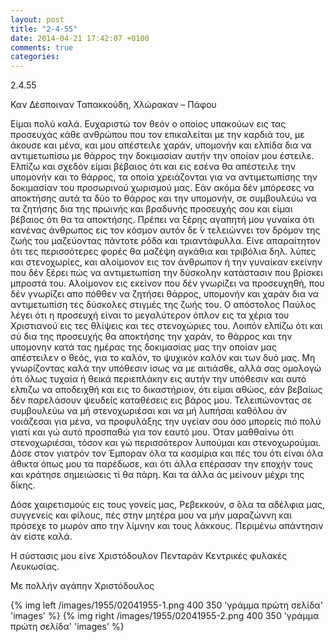 ```yaml
---
layout: post
title: "2-4-55"
date: 2014-04-21 17:42:07 +0100
comments: true
categories: 
---
```


2.4.55

Καν Δέσποιναν Ταπακκούδη, Χλώρακαν – Πάφου

Είμαι πολύ καλά. Ευχαριστώ τον θεόν ο οποίος υπακούων εις τας προσευχάς κάθε ανθρώπου που τον επικαλείται με την καρδιά του, με άκουσε και μένα, και μου απέστειλε χαράν, υπομονήν και ελπίδα δια να αντιμετωπίσω με θάρρος την δοκιμασίαν αυτήν την οποίαν μου έστειλε. Ελπίζω και σχεδόν είμαι βέβαιος ότι και εις εσένα θα απέστειλε την υπομονήν και το θάρρος, τα οποία χρειάζονται για να αντιμετωπίσης την δοκιμασίαν του προσωρινού χωρισμού μας. Εάν ακόμα δέν μπόρεσες να αποκτήσης αυτά τα δύο το θάρρος και την υπομονήν, σε συμβουλεύω να τα ζητήσης δια της πρωινής και βραδυνής προσευχής σου και είμαι βέβαιος ότι θα τα αποκτήσης. Πρέπει να ξέρης αγαπητή μου γυναίκα ότι κανένας άνθρωπος εις τον κόσμον αυτόν δε ́ν τελειώννει τον δρόμον της ζωής του μαζεύοντας πάντοτε ρόδα και τριαντάφυλλα. Είνε απαραίτητον ότι τες περισσότερες φορές θα μαζέψη αγκάθια και τριβόλια δηλ. λύπες και στενοχωρίες, και αλοίμονον εις τον άνθρωπον ή την γυναίκαν εκείνην που δέν ξέρει πώς να αντιμετωπίση την δύσκολην κατάστασιν που βρίσκει μπροστά του. Αλοίμονον εις εκείνον που δέν γνωρίζει να προσευχηθή, που δέν γνωρίζει απο πόθθεν να ζητήσει θάρρος, υπομονήν και χαράν δια να αντιμετωπίση τες δύσκολες στιγμές της ζωής του. Ο απόστολος Παύλος λέγει ότι η προσευχή είναι το μεγαλύτερον όπλον εις τα χέρια του Χριστιανού εις τες θλίψεις και τες στενοχώριες του. Λοιπόν ελπίζω ότι και σύ δια της προσευχής θα αποκτήσης την χαράν, το θάρρος και την υπομονην κατά τας ημέρας της δοκιμασίας μας την οποίαν μας απέστειλεν ο θεός, για το καλόν, το ψυχικόν καλόν και των δυό μας. Μη γνωρίζοντας καλά την υπόθεσιν ίσως να με αιτιάσθε, αλλά σας ομολογώ ότι όλως τυχαία ή θεικά περιεπλάκην εις αυτήν την υπόθεσιν και αυτό ελπιζω να αποδειχθή και εις το δικαστήριον, ότι είμαι αθώος, εάν βεβαίως δέν παρελάσουν ψευδείς καταθέσεις εις βάρος μου. Τελειπώνοντας σε συμβουλεύω να μή στενοχωριέσαι και να μή λυπήσαι καθόλου άν νοιάζεσαι για μένα, να προφυλάξης την υγείαν σου όσο μπορείς πιό πολύ γιατί και γώ αυτό προσπαθώ για τον εαυτό μου. Όταν μαθθαίνω ότι στενοχωριέσαι, τόσον και γώ περισσότερον λυπούμαι και στενοχωρούμαι. Δόσε στον γιατρόν τον Έμποραν όλα τα κασμίρια και πές του ότι είναι όλα άθικτα όπως μου τα παρέδωσε, και ότι άλλα επέρασαν την εποχήν τους και κράτησε σημειώσεις τί θα πάρη. Και τα άλλα άς μείνουν μέχρι της δίκης.

Δόσε χαιρετισμούς εις τους γονείς μας, Ρεβεκκούν, σ ́όλα τα αδέλφια μας, συγγενείς και φίλους, πές στην μητέρα μου να μήν μαραζώννη και πρόσεχε το μωρόν απο την λίμνην και τους λάκκους. Περιμένω απάντησιν άν είστε καλά.

Η σύστασις μου είνε Χριστόδουλον Πενταράν Κεντρικές φυλακές Λευκωσίας.

Με πολλήν αγάπην Χριστόδουλος

{% img left /images/1955/02041955-1.png 400 350 'γράμμα πρώτη σελίδα' 'images' %}
{% img right /images/1955/02041955-2.png 400 350 'γράμμα πρώτη σελίδα' 'images' %}
